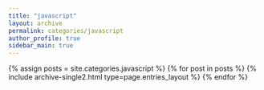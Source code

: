 ```yaml
---
title: "javascript"
layout: archive
permalink: categories/javascript
author_profile: true
sidebar_main: true
---
```


{% assign posts = site.categories.javascript %}
{% for post in posts %} {% include archive-single2.html type=page.entries_layout %} {% endfor %}


